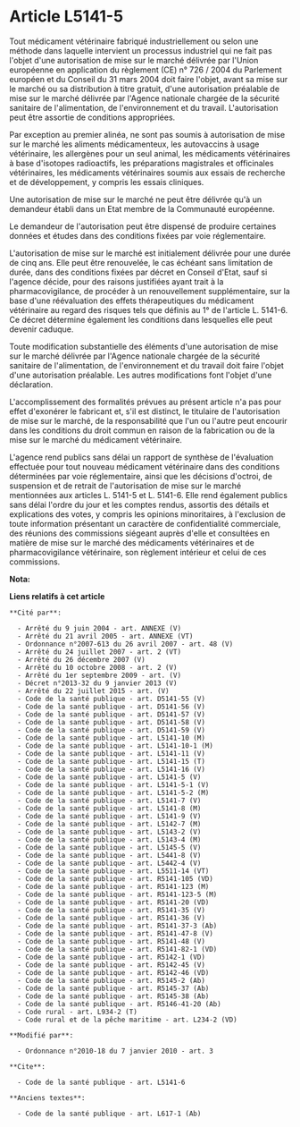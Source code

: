 # Article L5141-5

Tout médicament vétérinaire fabriqué industriellement ou selon une méthode dans laquelle intervient un processus industriel
qui ne fait pas l'objet d'une autorisation de mise sur le marché délivrée par l'Union européenne en application du règlement
(CE) n° 726 / 2004 du Parlement européen et du Conseil du 31 mars 2004 doit faire l'objet, avant sa mise sur le marché ou sa
distribution à titre gratuit, d'une autorisation préalable de mise sur le marché délivrée par l'Agence nationale chargée de
la sécurité sanitaire de l'alimentation, de l'environnement et du travail. L'autorisation peut être assortie de conditions
appropriées. 

Par exception au premier alinéa, ne sont pas soumis à autorisation de mise sur le marché les aliments médicamenteux, les
autovaccins à usage vétérinaire, les allergènes pour un seul animal, les médicaments vétérinaires à base d'isotopes
radioactifs, les préparations magistrales et officinales vétérinaires, les médicaments vétérinaires soumis aux essais de
recherche et de développement, y compris les essais cliniques. 

Une autorisation de mise sur le marché ne peut être délivrée qu'à un demandeur établi dans un Etat membre de la Communauté
européenne. 

Le demandeur de l'autorisation peut être dispensé de produire certaines données et études dans des conditions fixées par voie
réglementaire.

L'autorisation de mise sur le marché est initialement délivrée pour une durée de cinq ans. Elle peut être renouvelée, le cas
échéant sans limitation de durée, dans des conditions fixées par décret en Conseil d'Etat, sauf si l'agence décide, pour des
raisons justifiées ayant trait à la pharmacovigilance, de procéder à un renouvellement supplémentaire, sur la base d'une
réévaluation des effets thérapeutiques du médicament vétérinaire au regard des risques tels que définis au 1° de l'article L.
5141-6. Ce décret détermine également les conditions dans lesquelles elle peut devenir caduque. 

Toute modification substantielle des éléments d'une autorisation de mise sur le marché délivrée par l'Agence nationale
chargée de la sécurité sanitaire de l'alimentation, de l'environnement et du travail doit faire l'objet d'une autorisation
préalable. Les autres modifications font l'objet d'une déclaration.

L'accomplissement des formalités prévues au présent article n'a pas pour effet d'exonérer le fabricant et, s'il est distinct,
le titulaire de l'autorisation de mise sur le marché, de la responsabilité que l'un ou l'autre peut encourir dans les
conditions du droit commun en raison de la fabrication ou de la mise sur le marché du médicament vétérinaire.

L'agence rend publics sans délai un rapport de synthèse de l'évaluation effectuée pour tout nouveau médicament vétérinaire
dans des conditions déterminées par voie réglementaire, ainsi que les décisions d'octroi, de suspension et de retrait de
l'autorisation de mise sur le marché mentionnées aux articles L. 5141-5 et L. 5141-6. Elle rend également publics sans délai
l'ordre du jour et les comptes rendus, assortis des détails et explications des votes, y compris les opinions minoritaires, à
l'exclusion de toute information présentant un caractère de confidentialité commerciale, des réunions des commissions
siégeant auprès d'elle et consultées en matière de mise sur le marché des médicaments vétérinaires et de pharmacovigilance
vétérinaire, son règlement intérieur et celui de ces commissions.

**Nota:**



**Liens relatifs à cet article**

	**Cité par**:

	  - Arrêté du 9 juin 2004 - art. ANNEXE (V)
	  - Arrêté du 21 avril 2005 - art. ANNEXE (VT)
	  - Ordonnance n°2007-613 du 26 avril 2007 - art. 48 (V)
	  - Arrêté du 24 juillet 2007 - art. 2 (VT)
	  - Arrêté du 26 décembre 2007 (V)
	  - Arrêté du 10 octobre 2008 - art. 2 (V)
	  - Arrêté du 1er septembre 2009 - art. (V)
	  - Décret n°2013-32 du 9 janvier 2013 (V)
	  - Arrêté du 22 juillet 2015 - art. (V)
	  - Code de la santé publique - art. D5141-55 (V)
	  - Code de la santé publique - art. D5141-56 (V)
	  - Code de la santé publique - art. D5141-57 (V)
	  - Code de la santé publique - art. D5141-58 (V)
	  - Code de la santé publique - art. D5141-59 (V)
	  - Code de la santé publique - art. L5141-10 (M)
	  - Code de la santé publique - art. L5141-10-1 (M)
	  - Code de la santé publique - art. L5141-11 (V)
	  - Code de la santé publique - art. L5141-15 (T)
	  - Code de la santé publique - art. L5141-16 (V)
	  - Code de la santé publique - art. L5141-5 (V)
	  - Code de la santé publique - art. L5141-5-1 (V)
	  - Code de la santé publique - art. L5141-5-2 (M)
	  - Code de la santé publique - art. L5141-7 (V)
	  - Code de la santé publique - art. L5141-8 (M)
	  - Code de la santé publique - art. L5141-9 (V)
	  - Code de la santé publique - art. L5142-7 (M)
	  - Code de la santé publique - art. L5143-2 (V)
	  - Code de la santé publique - art. L5143-4 (M)
	  - Code de la santé publique - art. L5145-5 (V)
	  - Code de la santé publique - art. L5441-8 (V)
	  - Code de la santé publique - art. L5442-4 (V)
	  - Code de la santé publique - art. L5511-14 (VT)
	  - Code de la santé publique - art. R5141-105 (VD)
	  - Code de la santé publique - art. R5141-123 (M)
	  - Code de la santé publique - art. R5141-123-5 (M)
	  - Code de la santé publique - art. R5141-20 (VD)
	  - Code de la santé publique - art. R5141-35 (V)
	  - Code de la santé publique - art. R5141-36 (V)
	  - Code de la santé publique - art. R5141-37-3 (Ab)
	  - Code de la santé publique - art. R5141-47-8 (V)
	  - Code de la santé publique - art. R5141-48 (V)
	  - Code de la santé publique - art. R5141-82-1 (VD)
	  - Code de la santé publique - art. R5142-1 (VD)
	  - Code de la santé publique - art. R5142-45 (V)
	  - Code de la santé publique - art. R5142-46 (VD)
	  - Code de la santé publique - art. R5145-2 (Ab)
	  - Code de la santé publique - art. R5145-37 (Ab)
	  - Code de la santé publique - art. R5145-38 (Ab)
	  - Code de la santé publique - art. R5146-41-20 (Ab)
	  - Code rural - art. L934-2 (T)
	  - Code rural et de la pêche maritime - art. L234-2 (VD)

	**Modifié par**:

	  - Ordonnance n°2010-18 du 7 janvier 2010 - art. 3

	**Cite**:

	  - Code de la santé publique - art. L5141-6

	**Anciens textes**:

	  - Code de la santé publique - art. L617-1 (Ab)

